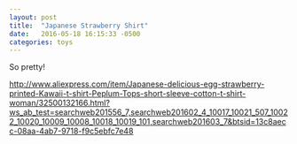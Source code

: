 ```yaml
---
layout: post
title:  "Japanese Strawberry Shirt"
date:   2016-05-18 16:15:33 -0500
categories: toys
---
```


So pretty!

http://www.aliexpress.com/item/Japanese-delicious-egg-strawberry-printed-Kawaii-t-shirt-Peplum-Tops-short-sleeve-cotton-t-shirt-woman/32500132166.html?ws_ab_test=searchweb201556_7,searchweb201602_4_10017_10021_507_10022_10020_10009_10008_10018_10019_101,searchweb201603_7&btsid=13c8aecc-08aa-4ab7-9718-f9c5ebfc7e48

